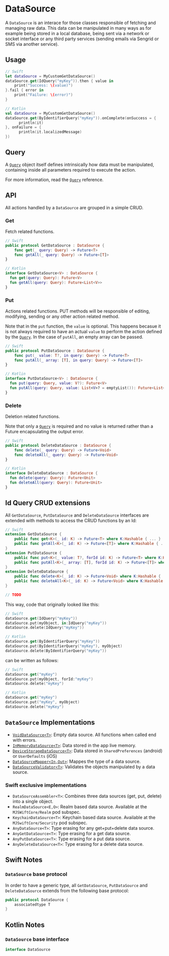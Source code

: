 # DataSource

A `DataSource` is an interace for those classes responsible of fetching and managing raw data. This data can be manipulated in many ways as for example being stored in a local database, being sent via a network or socket interface or any third party services (sending emails via Sengrid or SMS via another service).

## Usage

```swift
// Swift
let dataSource = MyCustomGetDataSource()
dataSource.get(IdQuery("myKey")).then { value in
    print("Success: \(value)")
}.fail { error in 
    print("Failure: \(error)")
}
```

```kotlin
// Kotlin
val dataSource = MyCustomGetDataSource()
dataSource.get(ByIdentifierQuery("myKey")).onComplete(onSuccess = {
      println(it)
}, onFailure = {
      println(it.localizedMessage)
})
```

## Query

A [`Query`](Query.md) object itself defines intrinsically how data must be manipulated, containing inside all parameters required to execute the action.

For more information, read the [`Query`](Query.md) reference.

## API

All actions handled by a `DataSource` are grouped in a simple CRUD.

### **Get**

Fetch related functions. 

```swift
// Swift
public protocol GetDataSource : DataSource {
    func get(_ query: Query) -> Future<T>
    func getAll(_ query: Query) -> Future<[T]>
}
```

```kotlin
// Kotlin
interface GetDataSource<V> : DataSource {
  fun get(query: Query): Future<V>
  fun getAll(query: Query): Future<List<V>>
}
```

### **Put**

Actions related functions. PUT methods will be responsible of editing, modifying, sending or any other action related method.

Note that in the `put` function, the `value` is optional. This happens becasue it is not always required to have an actual `value` to perform the action defined by the [`Query`](Query.md). In the case of `putAll`, an empty array can be passed.

```swift
// Swift
public protocol PutDataSource : DataSource {
    func put(_ value: T?, in query: Query) -> Future<T>
    func putAll(_ array: [T], in query: Query) -> Future<[T]>
}
```

```kotlin
// Kotlin
interface PutDataSource<V> : DataSource {
  fun put(query: Query, value: V?): Future<V>
  fun putAll(query: Query, value: List<V>? = emptyList()): Future<List<V>>
}
```

### **Delete**

Deletion related functions.

Note that only a [`Query`](Query.md) is required and no value is returned rather than a Future encapsulating the output error.

```swift
// Swift
public protocol DeleteDataSource : DataSource {
    func delete(_ query: Query) -> Future<Void>
    func deleteAll(_ query: Query) -> Future<Void>
}
```

```kotlin
// Kotlin
interface DeleteDataSource : DataSource {
  fun delete(query: Query): Future<Unit>
  fun deleteAll(query: Query): Future<Unit>
}
```

## **Id Query** CRUD extensions

All  `GetDataSource`, `PutDataSource` and `DeleteDataSource` interfaces are extended with methods to access the CRUD functions by an Id:

```swift
// Swift
extension GetDataSource {
    public func get<K>(_ id: K) -> Future<T> where K:Hashable { ... }
    public func getAll<K>(_ id: K) -> Future<[T]> where K:Hashable { ... }
}
extension PutDataSource {
    public func put<K>(_ value: T?, forId id: K) -> Future<T> where K:Hashable { ... }
    public func putAll<K>(_ array: [T], forId id: K) -> Future<[T]> where K:Hashable { ... }
}
extension DeleteDataSource {
    public func delete<K>(_ id: K) -> Future<Void> where K:Hashable { ... }
    public func deleteAll<K>(_ id: K) -> Future<Void> where K:Hashable { ... }
}
```

```kotlin
// TODO
```

This way, code that originally looked like this:

```swift
// Swift
dataSource.get(IdQuery("myKey"))
dataSource.put(myObject, in:IdQuery("myKey"))
dataSource.delete(IdQuery("myKey"))
```
```kotlin
// Kotlin
dataSource.get(ByIdentifierQuery("myKey"))
dataSource.put(ByIdentifierQuery("myKey"), myObject)
dataSource.delete(ByIdentifierQuery("myKey"))
```

can be written as follows:

```swift
// Swift
dataSource.get("myKey")
dataSource.put(myObject, forId:"myKey")
dataSource.delete("myKey")
```
```kotlin
// Kotlin
dataSource.get("myKey")
dataSource.put("myKey", myObject)
dataSource.delete("myKey")
```


## `DataSource` Implementations

- [`VoidDataSource<T>`](VoidDataSource.md): Empty data source. All functions when called end with errors.
- [`InMemoryDataSource<T>`](InMemoryDataSource.md): Data stored in the app live memory.
- [`DeviceStorageDataSource<T>`](DeviceStorageDataSource.md): Data stored in `SharedPreferences` (android) or `UserDefaults` (iOS)
- [`DataSourceMapper<In,Out>`](DataSourceMapper.md): Mappes the type of a data source.
- [`DataSourceValidator<T>`](DataSourceValidator.md): Validates the objects manipulated by a data source.

### Swift exclusive implementations

- `DataSourceAssembler<T>`: Combines three data sources (get, put, delete) into a single object.
- `RealmDataSource<E,O>`: Realm based data source. Available at the `MJSWiftCore/Realm` pod subspec.
- `KeychainDataSource<T>`: Keychain based data source. Available at the `MJSwiftCore/Security` pod subspec.
- `AnyDataSource<T>`: Type erasing for any get+put+delete data source.
- `AnyGetDataSource<T>`: Type erasing for a get data source.
- `AnyPutDataSource<T>`: Type erasing for a put data source.
- `AnyDeleteDataSource<T>`: Type erasing for a delete data source.

## Swift Notes

### `DataSource` base protocol
In order to have a generic type, all `GetDataSource`, `PutDataSource` and `DeleteDataSource` extends from the following base protocol:

```swift
public protocol DataSource {
    associatedtype T
}
```

## Kotlin Notes

### `DataSource` base interface

```kotlin
interface DataSource
```
